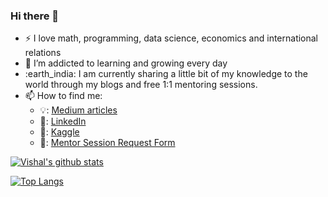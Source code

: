 ### Hi there 👋

- :zap: I love math, programming, data science, economics and international relations
- 🌱 I’m addicted to learning and growing every day
- :earth_india: I am currently sharing a little bit of my knowledge to the world through my blogs and free 1:1 mentoring sessions.
- 📫 How to find me: 
  - 💡: [Medium articles](https://medium.com/@vishalvermavv17)
  - 🏢: [LinkedIn](https://www.linkedin.com/in/vishalvermacse/)
  - 🧠: [Kaggle](https://www.kaggle.com/crashoverdrive)
  - 🤝: [Mentor Session Request Form](https://forms.gle/dPSQr26GF5CkW36p7)

[![Vishal's github stats](https://github-readme-stats.vercel.app/api?username=vishalvermavv17&count_private=true&show_icons=true&theme=radical&hide_rank=false)](https://github.com/vishalvermavv17)

[![Top Langs](https://github-readme-stats.vercel.app/api/top-langs/?username=vishalvermavv17&layout=compact)](https://github.com/vishalvermavv17)

